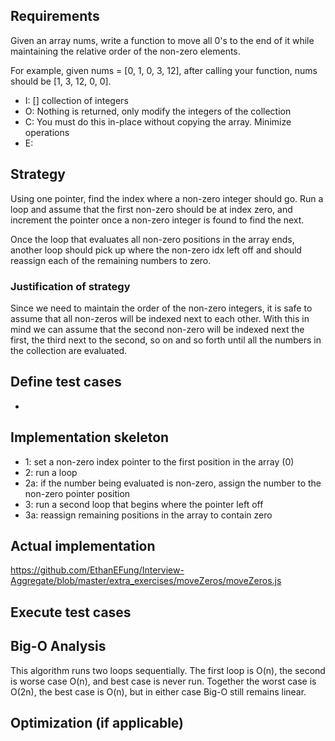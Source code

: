 ## Requirements

Given an array nums, write a function to move all 0's to the end of it while
maintaining the relative order of the non-zero elements.

For example, given nums = [0, 1, 0, 3, 12], after calling your function, nums
should be [1, 3, 12, 0, 0].

* I: [] collection of integers
* O: Nothing is returned, only modify the integers of the collection
* C: You must do this in-place without copying the array. Minimize operations
* E:

## Strategy

Using one pointer, find the index where a non-zero integer should go. Run a loop
and assume that the first non-zero should be at index zero, and increment the
pointer once a non-zero integer is found to find the next.

Once the loop that evaluates all non-zero positions in the array ends, another
loop should pick up where the non-zero idx left off and should reassign each of
the remaining numbers to zero.

### Justification of strategy

Since we need to maintain the order of the non-zero integers, it is safe to
assume that all non-zeros will be indexed next to each other. With this in mind
we can assume that the second non-zero will be indexed next the first, the third
next to the second, so on and so forth until all the numbers in the collection
are evaluated.

## Define test cases
*

## Implementation skeleton

* 1: set a non-zero index pointer to the first position in the array (0)
* 2: run a loop
* 2a: if the number being evaluated is non-zero, assign the number to the
  non-zero pointer position
* 3: run a second loop that begins where the pointer left off
* 3a: reassign remaining positions in the array to contain zero

## Actual implementation

https://github.com/EthanEFung/Interview-Aggregate/blob/master/extra_exercises/moveZeros/moveZeros.js

## Execute test cases

## Big-O Analysis

This algorithm runs two loops sequentially. The first loop is O(n), the second
is worse case O(n), and best case is never run. Together the worst case is
O(2n), the best case is O(n), but in either case Big-O still remains linear.

## Optimization (if applicable)
